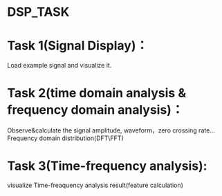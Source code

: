 # DSP_TASK
# Task 1(Signal Display)：
Load example signal and visualize it.

# Task 2(time domain analysis & frequency domain analysis)：
Observe&calculate the signal amplitude, waveform，zero crossing rate... 
Frequency domain distribution(DFT\FFT)

# Task 3(Time-frequency analysis):
visualize Time-freaquency analysis result(feature calculation)
